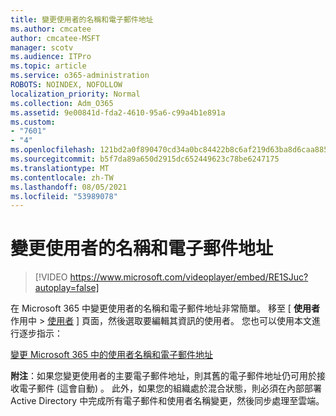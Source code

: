 ```yaml
---
title: 變更使用者的名稱和電子郵件地址
ms.author: cmcatee
author: cmcatee-MSFT
manager: scotv
ms.audience: ITPro
ms.topic: article
ms.service: o365-administration
ROBOTS: NOINDEX, NOFOLLOW
localization_priority: Normal
ms.collection: Adm_O365
ms.assetid: 9e00841d-fda2-4610-95a6-c99a4b1e891a
ms.custom:
- "7601"
- "4"
ms.openlocfilehash: 121bd2a0f890470cd34a0bc84422b8c6af219d63ba8d6caa8855383a1adbfa18
ms.sourcegitcommit: b5f7da89a650d2915dc652449623c78be6247175
ms.translationtype: MT
ms.contentlocale: zh-TW
ms.lasthandoff: 08/05/2021
ms.locfileid: "53989078"
---
```

# <a name="change-a-users-name-and-email-address"></a>變更使用者的名稱和電子郵件地址

> [!VIDEO https://www.microsoft.com/videoplayer/embed/RE1SJuc?autoplay=false]

在 Microsoft 365 中變更使用者的名稱和電子郵件地址非常簡單。 移至 [ **使用者** 作用中 \> [使用者](https://go.microsoft.com/fwlink/p/?linkid=834822) ] 頁面，然後選取要編輯其資訊的使用者。 您也可以使用本文進行逐步指示：
  
[變更 Microsoft 365 中的使用者名稱和電子郵件地址](https://docs.microsoft.com/microsoft-365/admin/add-users/change-a-user-name-and-email-address)
  
 **附注**：如果您變更使用者的主要電子郵件地址，則其舊的電子郵件地址仍可用於接收電子郵件 (這會自動) 。 此外，如果您的組織處於混合狀態，則必須在內部部署 Active Directory 中完成所有電子郵件和使用者名稱變更，然後同步處理至雲端。